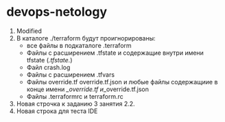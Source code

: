 # devops-netology
1) Modified
2) В каталоге ./terraform будут проигнорированы:
    - все файлы в подкаталоге .terraform
    - Файлы с расширением .tfstate и содержащие внутри имени tfstate (*.tfstate.*)
    - Файл crash.log
    - Файлы с расширением .tfvars
    - Файлы override.tf override.tf.json и любые файлы содержащиие в конце имени *_override.tf и*_override.tf.json
    - Файлы .terraformrc и terraform.rc
3) Новая строчка к заданию 3 занятия 2.2.
4) Новая строка для теста IDE